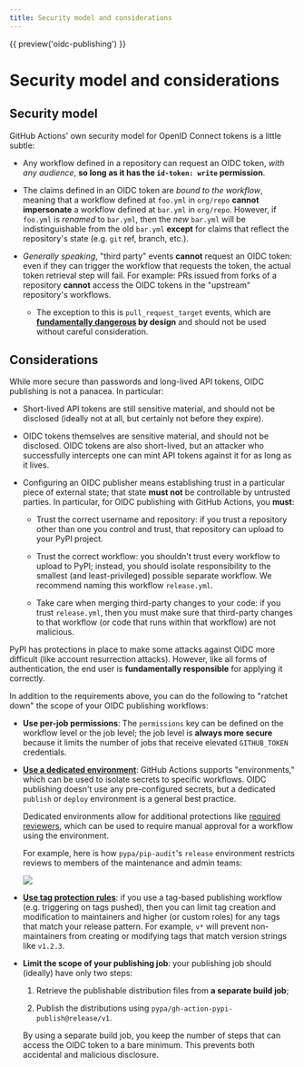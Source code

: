 ```yaml
---
title: Security model and considerations
---
```


{{ preview('oidc-publishing') }}

# Security model and considerations

## Security model

GitHub Actions' own security model for OpenID Connect tokens is a little subtle:

* Any workflow defined in a repository can request an OIDC token,
 *with any audience*, **so long as it has the `id-token: write` permission**.

* The claims defined in an OIDC token are *bound to the workflow*, meaning
  that a workflow defined at `foo.yml` in `org/repo` **cannot impersonate**
  a workflow defined at `bar.yml` in `org/repo`. However, if `foo.yml` is
  *renamed* to `bar.yml`, then the *new* `bar.yml` will be indistinguishable
  from the old `bar.yml` **except** for claims that reflect the repository's
  state (e.g. `git` ref, branch, etc.).

* *Generally speaking*, "third party" events **cannot** request an OIDC
  token: even if they can trigger the workflow that requests the token,
  the actual token retrieval step will fail. For example: PRs issued from forks
  of a repository **cannot** access the OIDC tokens in the "upstream"
  repository's workflows.

  * The exception to this is `pull_request_target` events, which are
    **[fundamentally dangerous] by design** and should not be used without
    careful consideration.

## Considerations

While more secure than passwords and long-lived API tokens, OIDC publishing
is not a panacea. In particular:

* Short-lived API tokens are still sensitive material, and should not be
  disclosed (ideally not at all, but certainly not before they expire).

* OIDC tokens themselves are sensitive material, and should not be disclosed.
  OIDC tokens are also short-lived, but an attacker who successfully intercepts
  one can mint API tokens against it for as long as it lives.

* Configuring an OIDC publisher means establishing trust in a particular piece
  of external state; that state **must not** be controllable by untrusted
  parties. In particular, for OIDC publishing with GitHub Actions, you **must**:

   * Trust the correct username and repository: if you trust a repository
     other than one you control and trust, that repository can upload to your
     PyPI project.

   * Trust the correct workflow: you shouldn't trust every workflow
     to upload to PyPI; instead, you should isolate responsibility to the
     smallest (and least-privileged) possible separate workflow. We recommend
     naming this workflow `release.yml`.

   * Take care when merging third-party changes to your code: if you trust
     `release.yml`, then you must make sure that third-party changes to that
     workflow (or code that runs within that workflow) are not malicious.

PyPI has protections in place to make some attacks against OIDC more difficult
(like account resurrection attacks). However, like all forms of authentication,
the end user is **fundamentally responsible** for applying it correctly.

In addition to the requirements above, you can do the following to
"ratchet down" the scope of your OIDC publishing workflows:

* **Use per-job permissions**: The `permissions` key can be defined on the
  workflow level or the job level; the job level is **always more secure**
  because it limits the number of jobs that receive elevated `GITHUB_TOKEN`
  credentials.

* **[Use a dedicated environment]**: GitHub Actions supports "environments,"
  which can be used to isolate secrets to specific workflows. OIDC publishing
  doesn't use any pre-configured secrets, but a dedicated `publish` or `deploy`
  environment is a general best practice.

  Dedicated environments allow for additional protections like
  [required reviewers], which can be used to require manual approval for a
  workflow using the environment.

  For example, here is how `pypa/pip-audit`'s `release` environment
  restricts reviews to members of the maintenance and admin teams:

  ![](/assets/required-reviewers.png)

* **[Use tag protection rules]**: if you use a tag-based publishing workflow
  (e.g. triggering on tags pushed), then you can limit tag creation and
  modification to maintainers and higher (or custom roles) for any tags
  that match your release pattern. For example, `v*` will prevent
  non-maintainers from creating or modifying tags that match version
  strings like `v1.2.3`.

* **Limit the scope of your publishing job**: your publishing job should
  (ideally) have only two steps:

   1. Retrieve the publishable distribution files from **a separate
     build job**;

   2. Publish the distributions using `pypa/gh-action-pypi-publish@release/v1`.

  By using a separate build job, you keep the number of steps that can
  access the OIDC token to a bare minimum. This prevents both accidental
  and malicious disclosure.

[fundamentally dangerous]: https://securitylab.github.com/research/github-actions-preventing-pwn-requests/

[Use a dedicated environment]: https://docs.github.com/en/actions/deployment/targeting-different-environments/using-environments-for-deployment

[Use tag protection rules]: https://docs.github.com/en/repositories/managing-your-repositorys-settings-and-features/managing-repository-settings/configuring-tag-protection-rules

[required reviewers]: https://docs.github.com/en/actions/deployment/targeting-different-environments/using-environments-for-deployment#required-reviewers
